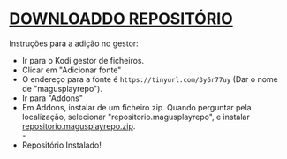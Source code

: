 # <a href="repositorio.magusplayrepo.zip">DOWNLOADDO REPOSITÓRIO</a>

Instruções para a adição no gestor:


<p align="left">
  <ul>
    <li>Ir para o Kodi gestor de ficheiros.</li>
    <li>Clicar em "Adicionar fonte"</li>
    <li>O endereço para a fonte é <code>https://tinyurl.com/3y6r77uy</code> (Dar o nome de "magusplayrepo").</li>
    <li>Ir para "Addons"</li>
    <li>Em Addons, instalar de um ficheiro zip. Quando perguntar pela localização, selecionar "repositorio.magusplayrepo", e instalar <a href="repositorio.magusplayrepo.zip">repositorio.magusplayrepo.zip</a>.</li>
    -
    <li>Repositório Instalado!</li>
    
</ul>

                                      
                                       

</p>

